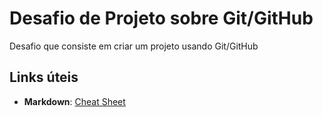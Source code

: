 # Desafio de Projeto sobre Git/GitHub
Desafio que consiste em criar um projeto usando Git/GitHub

## Links úteis
- **Markdown**: [Cheat Sheet](https://www.markdownguide.org/cheat-sheet/)
